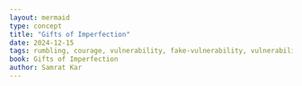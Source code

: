 ```yaml
---
layout: mermaid
type: concept 
title: "Gifts of Imperfection"
date: 2024-12-15
tags: rumbling, courage, vulnerability, fake-vulnerability, vulnerability-boundaries, psychological-safety, container.
book: Gifts of Imperfection
author: Samrat Kar
---
```

